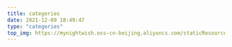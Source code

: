 ```yaml
---
title: categories
date: 2021-12-09 18:49:47
type: "categories"
top_img: https://mynightwish.oss-cn-beijing.aliyuncs.com/staticResource/special_top.webp
---
```

